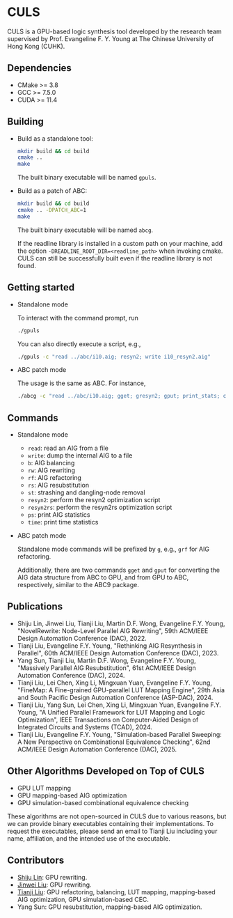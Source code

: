 # CULS
CULS is a GPU-based logic synthesis tool developed by the research team 
supervised by Prof. Evangeline F. Y. Young at The Chinese University of Hong Kong (CUHK).

## Dependencies
* CMake >= 3.8
* GCC >= 7.5.0
* CUDA >= 11.4

## Building
* Build as a standalone tool:
    ```bash
    mkdir build && cd build
    cmake ..
    make
    ```
    The built binary executable will be named `gpuls`. 

* Build as a patch of ABC:
    ```bash
    mkdir build && cd build
    cmake .. -DPATCH_ABC=1
    make
    ```
    The built binary executable will be named `abcg`. 

    If the readline library is installed in a custom path on your machine,
    add the option `-DREADLINE_ROOT_DIR=<readline_path>` when invoking cmake.
    CULS can still be successfully built even if the readline library 
    is not found.

## Getting started

* Standalone mode

    To interact with the command prompt, run
    ```bash
    ./gpuls
    ```
    
    You can also directly execute a script, e.g., 
    ```bash
    ./gpuls -c "read ../abc/i10.aig; resyn2; write i10_resyn2.aig"
    ```
* ABC patch mode

    The usage is the same as ABC. For instance, 
    ```bash
    ./abcg -c "read ../abc/i10.aig; gget; gresyn2; gput; print_stats; cec -n"
    ```

## Commands

* Standalone mode
    * `read`: read an AIG from a file
    * `write`: dump the internal AIG to a file
    * `b`: AIG balancing
    * `rw`: AIG rewriting
    * `rf`: AIG refactoring
    * `rs`: AIG resubstitution
    * `st`: strashing and dangling-node removal
    * `resyn2`: perform the resyn2 optimization script
    * `resyn2rs`: perform the resyn2rs optimization script
    * `ps`: print AIG statistics
    * `time`: print time statistics

* ABC patch mode

    Standalone mode commands will be prefixed by `g`, e.g., `grf`
    for AIG refactoring. 

    Additionally, there are two commands `gget` and `gput` for converting the
    AIG data structure from ABC to GPU, and from GPU to ABC, respectively,
    similar to the ABC9 package. 

## Publications
* Shiju Lin, Jinwei Liu, Tianji Liu, Martin D.F. Wong, Evangeline F.Y. Young, 
"NovelRewrite: Node-Level Parallel AIG Rewriting", 
59th ACM/IEEE Design Automation Conference (DAC), 2022.
* Tianji Liu, Evangeline F.Y. Young, "Rethinking AIG Resynthesis in Parallel", 
60th ACM/IEEE Design Automation Conference (DAC), 2023.
* Yang Sun, Tianji Liu, Martin D.F. Wong, Evangeline F.Y. Young, 
"Massively Parallel AIG Resubstitution", 
61st ACM/IEEE Design Automation Conference (DAC), 2024.
* Tianji Liu, Lei Chen, Xing Li, Mingxuan Yuan, Evangeline F.Y. Young, 
"FineMap: A Fine-grained GPU-parallel LUT Mapping Engine", 
29th Asia and South Pacific Design Automation Conference (ASP-DAC), 2024.
* Tianji Liu, Yang Sun, Lei Chen, Xing Li, Mingxuan Yuan, Evangeline F.Y. Young,
"A Unified Parallel Framework for LUT Mapping and Logic Optimization",
IEEE Transactions on Computer-Aided Design of Integrated Circuits 
and Systems (TCAD), 2024.
* Tianji Liu, Evangeline F.Y. Young, "Simulation-based Parallel Sweeping: 
A New Perspective on Combinational Equivalence Checking", 
62nd ACM/IEEE Design Automation Conference (DAC), 2025. 

## Other Algorithms Developed on Top of CULS
* GPU LUT mapping
* GPU mapping-based AIG optimization
* GPU simulation-based combinational equivalence checking

These algorithms are not open-sourced in CULS due to various reasons, but we can provide
binary executables containing their implementations. To request the executables, 
please send an email to Tianji Liu including your name, affiliation, 
and the intended use of the executable.

## Contributors
* [Shiju Lin](https://shijulin.github.io/): GPU rewriting.
* [Jinwei Liu](https://anticold.github.io/): GPU rewriting.
* [Tianji Liu](https://tefantasy.github.io/): GPU refactoring, balancing,
LUT mapping, mapping-based AIG optimization, GPU simulation-based CEC.
* Yang Sun: GPU resubstitution, mapping-based AIG optimization.
